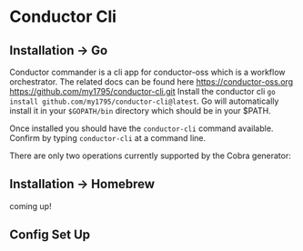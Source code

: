 # Conductor Cli

## Installation -> Go
Conductor commander is a cli app for conductor-oss which is a workflow orchestrator.
The related docs can be found here https://conductor-oss.org
https://github.com/my1795/conductor-cli.git
Install the conductor cli `go install github.com/my1795/conductor-cli@latest`.
Go will automatically install it in your `$GOPATH/bin` directory which should be in your $PATH.

Once installed you should have the `conductor-cli` command available. Confirm by typing `conductor-cli` at a
command line.

There are only two operations currently supported by the Cobra generator:
## Installation -> Homebrew
coming up!

## Config Set Up




